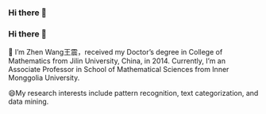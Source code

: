 ### Hi there 👋

<!--
**tingtingv/tingtingv** is a ✨ _special_ ✨ repository because its `README.md` (this file) appears on your GitHub profile.

Here are some ideas to get you started:

- 🔭 I’m currently working on ...
- 🌱 I’m currently learning ...
- 👯 I’m looking to collaborate on ...
- 🤔 I’m looking for help with ...
- 💬 Ask me about ...
- 📫 How to reach me: ...
- 😄 Pronouns: ...
- ⚡ Fun fact: ...
-->
### Hi there 👋
🌱 I’m Zhen Wang王震，received my Doctor’s degree in College of Mathematics from Jilin University, China, in 2014. Currently, I’m an Associate Professor in School of Mathematical Sciences from Inner Monggolia University. 
   
😄My research interests include pattern recognition, text categorization, and data mining.

